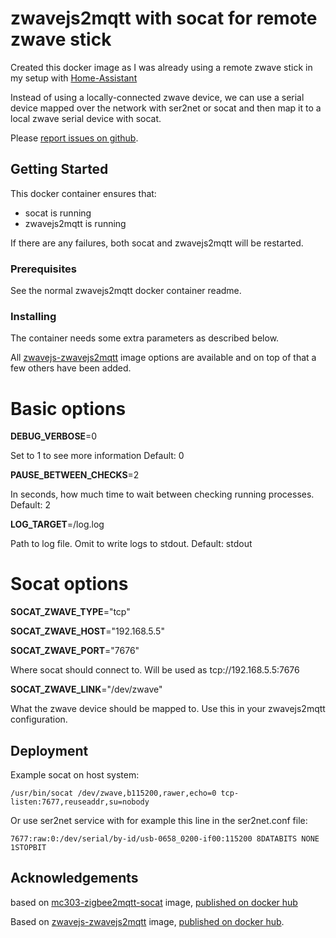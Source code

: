 # zwavejs2mqtt with socat for remote zwave stick
Created this docker image as I was already using a remote zwave stick in my setup with [Home-Assistant](https://www.home-assistant.io)

Instead of using a locally-connected zwave device, we can use a serial device mapped over the network with ser2net or socat and then map it to a local zwave serial device with socat.

Please [report issues on github](https://github.com/koosvanw/zwavejs2mqtt-socat/issues).

## Getting Started

This docker container ensures that:
 - socat is running
 - zwavejs2mqtt is running

If there are any failures, both socat and zwavejs2mqtt will be restarted.

### Prerequisites

See the normal zwavejs2mqtt docker container readme.

### Installing

The container needs some extra parameters as described below.

All [zwavejs-zwavejs2mqtt](https://hub.docker.com/r/zwavejs/zwavejs2mqtt/) image options are available and on top of that a few others have been added.

# Basic options

**DEBUG_VERBOSE**=0

Set to 1 to see more information
Default: 0

**PAUSE_BETWEEN_CHECKS**=2

In seconds, how much time to wait between checking running processes.
Default: 2

**LOG_TARGET**=/log.log

Path to log file. Omit to write logs to stdout.
Default: stdout

# Socat options

**SOCAT_ZWAVE_TYPE**="tcp"

**SOCAT_ZWAVE_HOST**="192.168.5.5"

**SOCAT_ZWAVE_PORT**="7676"

Where socat should connect to. Will be used as tcp://192.168.5.5:7676

**SOCAT_ZWAVE_LINK**="/dev/zwave"

What the zwave device should be mapped to. Use this in your zwavejs2mqtt configuration.

## Deployment

Example socat on host system:
```
/usr/bin/socat /dev/zwave,b115200,rawer,echo=0 tcp-listen:7677,reuseaddr,su=nobody
```

Or use ser2net service with for example this line in the ser2net.conf file:

```
7677:raw:0:/dev/serial/by-id/usb-0658_0200-if00:115200 8DATABITS NONE 1STOPBIT
```

## Acknowledgements
based on [mc303-zigbee2mqtt-socat](https://github.com/mc303/zigbee2mqtt-socat) image, [published on docker hub](https://hub.docker.com/r/mc303/zigbee2mqtt-socat)

Based on [zwavejs-zwavejs2mqtt](https://github.com/zwave-js/zwavejs2mqtt/) image, [published on docker hub](https://hub.docker.com/r/zwavejs/zwavejs2mqtt/).

